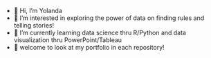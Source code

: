 - 👋 Hi, I’m Yolanda
- 👀 I’m interested in exploring the power of data on finding rules and telling stories! 
- 🌱 I’m currently learning data science thru R/Python and data visualization thru PowerPoint/Tableau
- 💞️ welcome to look at my portfolio in each repository!
